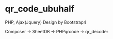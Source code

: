 # qr_code_ubuhalf
PHP, Ajax(Jquery) Design by Bootstrap4

Composer
-> SheetDB
-> PHPqrcode
-> qr_decoder
